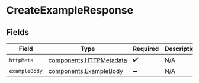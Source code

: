 # CreateExampleResponse


## Fields

| Field                                                              | Type                                                               | Required                                                           | Description                                                        |
| ------------------------------------------------------------------ | ------------------------------------------------------------------ | ------------------------------------------------------------------ | ------------------------------------------------------------------ |
| `httpMeta`                                                         | [components.HTTPMetadata](../../models/components/httpmetadata.md) | :heavy_check_mark:                                                 | N/A                                                                |
| `exampleBody`                                                      | [components.ExampleBody](../../models/components/examplebody.md)   | :heavy_minus_sign:                                                 | N/A                                                                |
